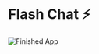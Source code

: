 

# Flash Chat ⚡️

![Finished App](https://github.com/londonappbrewery/Images/blob/master/flash_chat_flutter_demo.gif)


